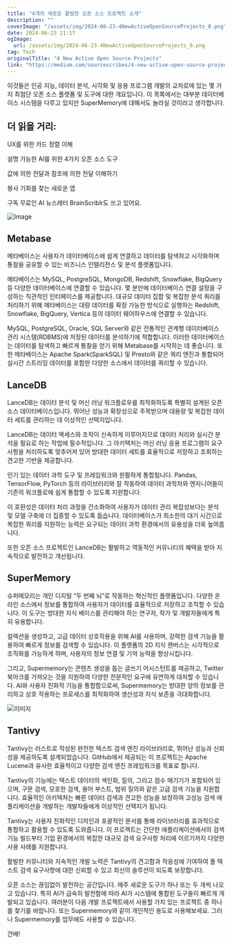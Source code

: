 ```yaml
---
title: "4개의 새로운 활발한 오픈 소스 프로젝트 소개"
description: ""
coverImage: "/assets/img/2024-06-23-4NewActiveOpenSourceProjects_0.png"
date: 2024-06-23 21:17
ogImage:
  url: /assets/img/2024-06-23-4NewActiveOpenSourceProjects_0.png
tag: Tech
originalTitle: "4 New Active Open Source Projects"
link: "https://medium.com/sourcescribes/4-new-active-open-source-projects-be22aabf3717"
---
```


이것들은 인공 지능, 데이터 분석, 시각화 및 응용 프로그램 개발의 교차로에 있는 몇 가지 최첨단 오픈 소스 플랫폼 및 도구에 대한 개요입니다. 이 목록에서는 대부분 데이터베이스 시스템을 다루고 있지만 SuperMemory에 대해서도 놀라실 것이라고 생각합니다.

## 더 읽을 거리:

UX를 위한 카드 정렬 이해

설명 가능한 AI를 위한 4가지 오픈 소스 도구

<div class="content-ad"></div>

값에 의한 전달과 참조에 의한 전달 이해하기

봉사 기회를 찾는 새로운 앱

구독 무료인 AI 뉴스레터 BrainScriblr도 쓰고 있어요.

![Image](/assets/img/2024-06-23-4NewActiveOpenSourceProjects_0.png)

<div class="content-ad"></div>

## Metabase

메타베이스는 사용자가 데이터베이스에 쉽게 연결하고 데이터를 탐색하고 시각화하며 통찰을 공유할 수 있는 비즈니스 인텔리전스 및 분석 플랫폼입니다.

메타베이스는 MySQL, PostgreSQL, MongoDB, Redshift, Snowflake, BigQuery 등 다양한 데이터베이스에 연결할 수 있습니다. 몇 분만에 데이터베이스 연결 설정을 구성하는 직관적인 인터페이스를 제공합니다. 대규모 데이터 집합 및 복잡한 분석 쿼리를 처리하기 위해 메타베이스는 대량 데이터를 확장 가능한 방식으로 실행하는 Redshift, Snowflake, BigQuery, Vertica 등의 데이터 웨어하우스에 연결할 수 있습니다.

MySQL, PostgreSQL, Oracle, SQL Server와 같은 전통적인 관계형 데이터베이스 관리 시스템(RDBMS)에 저장된 데이터를 분석하기에 적합합니다. 이러한 데이터베이스는 데이터를 탐색하고 빠르게 통찰을 얻기 위해 Metabase를 시작하는 데 좋습니다. 또한 메타베이스는 Apache Spark(SparkSQL) 및 Presto와 같은 쿼리 엔진과 통합되어 실시간 스트리밍 데이터를 포함한 다양한 소스에서 데이터를 쿼리할 수 있습니다.

<div class="content-ad"></div>

## LanceDB

LanceDB는 데이터 분석 및 머신 러닝 워크플로우를 최적화하도록 특별히 설계된 오픈 소스 데이터베이스입니다. 뛰어난 성능과 확장성으로 주목받으며 대용량 및 복잡한 데이터 세트를 관리하는 데 이상적인 선택지입니다.

LanceDB는 데이터 액세스와 조작이 신속하게 이루어지므로 데이터 처리와 실시간 분석을 필요로 하는 작업에 필수적입니다. 그 아키텍처는 머신 러닝 응용 프로그램의 요구 사항을 처리하도록 맞추어져 있어 방대한 데이터 세트를 효율적으로 저장하고 조회하는 견고한 기반을 제공합니다.

인기 있는 데이터 과학 도구 및 프레임워크와 원활하게 통합됩니다. Pandas, TensorFlow, PyTorch 등의 라이브러리와 잘 작동하여 데이터 과학자와 엔지니어들이 기존의 워크플로에 쉽게 통합할 수 있도록 지원합니다.

<div class="content-ad"></div>

이 호환성은 데이터 처리 과정을 간소화하여 사용자가 데이터 관리 복잡성보다는 분석 및 모델 구축에 더 집중할 수 있도록 돕습니다. 데이터베이스가 최소한의 대기 시간으로 복잡한 쿼리를 지원하는 능력은 요구되는 데이터 과학 환경에서의 유용성을 더욱 높여줍니다.

또한 오픈 소스 프로젝트인 LanceDB는 활발하고 역동적인 커뮤니티의 혜택을 받아 지속적으로 발전하고 개선됩니다.

## SuperMemory

슈퍼메모리는 개인 디지털 “두 번째 뇌”로 작동하는 혁신적인 플랫폼입니다. 다양한 온라인 소스에서 정보를 통합하여 사용자가 데이터를 효율적으로 저장하고 조직할 수 있습니다. 이 도구는 방대한 지식 베이스를 관리해야 하는 연구자, 작가 및 개발자들에게 특히 유용합니다.

<div class="content-ad"></div>

컬렉션을 생성하고, 고급 데이터 상호작용을 위해 AI를 사용하며, 강력한 검색 기능을 활용하여 빠르게 정보를 검색할 수 있습니다. 이 플랫폼의 2D 지식 캔버스는 시각적으로 조직화를 가능하게 하며, 사용자의 정보 연결 및 기억 능력을 향상시킵니다.

그리고, Supermemory는 콘텐츠 생성을 돕는 글쓰기 어시스턴트를 제공하고, Twitter 북마크를 가져오는 것을 지원하여 다양한 전문적인 요구에 유연하게 대처할 수 있습니다. AI와 사용자 친화적 기능을 통합함으로써, Supermemory는 방대한 양의 정보를 관리하고 상호 작용하는 프로세스를 최적화하여 생산성과 지식 보존을 극대화합니다.

![이미지](/assets/img/2024-06-23-4NewActiveOpenSourceProjects_1.png)

## Tantivy

<div class="content-ad"></div>

Tantivy는 러스트로 작성된 완전한 텍스트 검색 엔진 라이브러리로, 뛰어난 성능과 신뢰성을 제공하도록 설계되었습니다. GitHub에서 제공되는 이 프로젝트는 Apache Lucene과 유사한 효율적이고 다양한 검색 엔진 프레임워크를 목표로 합니다.

Tantivy의 기능에는 텍스트 데이터의 색인화, 질의, 그리고 점수 매기기가 포함되어 있으며, 구문 검색, 모호한 검색, 용어 부스트, 범위 질의와 같은 고급 검색 기능을 지원합니다. 효율적인 아키텍처는 빠른 데이터 검색과 견고한 성능을 보장하여 고성능 검색 애플리케이션을 개발하는 개발자들에게 이상적인 선택지가 됩니다.

Tantivy는 사용자 친화적인 디자인과 포괄적인 문서를 통해 라이브러리를 효과적으로 통합하고 활용할 수 있도록 도와줍니다. 이 프로젝트는 간단한 애플리케이션에서의 검색 기능 빌드부터 기업 환경에서의 복잡한 대규모 검색 요구사항 처리에 이르기까지 다양한 사용 사례를 지원합니다.

활발한 커뮤니티와 지속적인 개발 노력은 Tantivy의 견고함과 적응성에 기여하여 풀 텍스트 검색 요구사항에 대한 신뢰할 수 있고 최신의 솔루션이 되도록 보장합니다.

<div class="content-ad"></div>

오픈 소스는 끊임없이 발전하는 공간입니다. 매주 새로운 도구가 하나 또는 두 개씩 나오고 있습니다. 특히 AI가 급속히 발전함에 따라 AI가 시스템에 통합된 도구들이 빠르게 개발되고 있습니다. 여러분이 다음 개발 프로젝트에서 사용할 가치 있는 프로젝트 중 하나를 찾기를 바랍니다. 또는 Supermemory와 같이 개인적인 용도로 사용해보세요. 그러나 Supermemory를 업무에도 사용할 수 있습니다.

건배!
